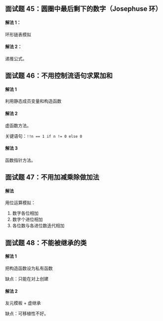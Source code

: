 
## 面试题 45：圆圈中最后剩下的数字（Josephuse 环）

#### 解法 1：

环形链表模拟

#### 解法 2：

递推公式。

## 面试题 46：不用控制流语句求累加和

#### 解法 1

利用静态成员变量和构造函数

#### 解法 2

虚函数方法。

关键语句：`!!n == 1 if n != 0 else 0`

#### 解法 3

函数指针方法。


## 面试题 47：不用加减乘除做加法

#### 解法

用位运算模拟：

1. 数字各位相加
2. 数字个进位相加
3. 各位数与各进位数迭代相加


## 面试题 48：不能被继承的类

#### 解法 1

把构造函数设为私有函数

缺点：只能在对上创建

#### 解法 2

友元模板 + 虚继承

缺点：可移植性不好。

